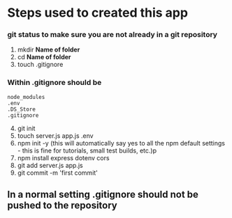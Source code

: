 # Steps used to created this app

### git status to make sure you are not already in a git repository

1. mkdir **Name of folder**
2. cd **Name of folder**
3. touch .gitignore
### Within .gitignore should be 

```
node_modules
.env
.DS_Store
.gitignore
```

4. git init
5. touch server.js app.js .env
6. npm init -y (this will automatically say yes to all the npm default settings - this is fine for tutorials, small test builds, etc.)p
7. npm install express dotenv cors
8. git add server.js app.js
9. git commit -m 'first commit'
## In a normal setting .gitignore should not be pushed to the repository 
